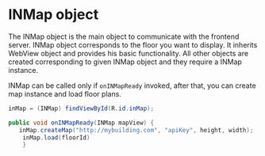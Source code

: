 # __INMap object__

The INMap object is the main object to communicate with the frontend server. INMap object corresponds to the floor you want to display.
It inherits WebView object and provides his basic functionality. All other objects are created corresponding to given INMap object and they require a INMap instance.

INMap can be called only if `onINMapReady` invoked, after that, you can create map instance and load floor plans.

```java
inMap = (INMap) findViewById(R.id.inMap);

public void onINMapReady(INMap mapView) {
   inMap.createMap("http://mybuilding.com", "apiKey", height, width);
    inMap.load(floorId)
    }
```
